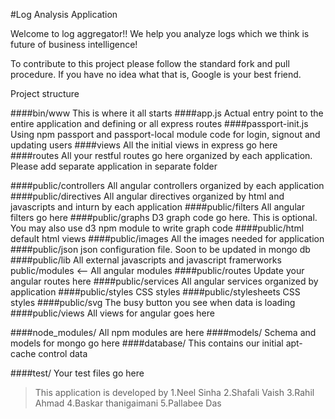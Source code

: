 #Log Analysis Application


Welcome to log aggregator!! We help you analyze logs which we think is future of business intelligence!

To contribute to this project please follow the standard fork and pull procedure. If you have no idea what that is, Google is your best friend.

Project structure

####bin/www 
This is where it all starts
####app.js 
Actual entry point to the entire application and defining or all express routes 
####passport-init.js
Using npm passport and passport-local module code for login, signout and updating users
####views
All the initial views in express go here 
####routes 
 All your restful routes go here organized by each application. Please add separate application in separate folder

####public/controllers 
All angular controllers organized by each application 
####public/directives 
All angular directives organized by html and javascripts and inturn by each application 
####public/filters 
All angular filters go here 
####public/graphs 
D3 graph code go here. This is optional. You may also use d3 npm module to write graph code
####public/html 
default html views 
####public/images 
All the images needed for application 
####public/json
json configuration file. Soon to be updated in mongo db 
####public/lib 
All external javascripts and javascript framerworks public/modules <-- All angular modules 
####public/routes 
Update your angular routes here 
####public/services
All angular services organized by application 
####public/styles 
CSS styles 
####public/stylesheets 
CSS styles 
####public/svg 
The busy button you see when data is loading
####public/views
All views for angular goes here

####node_modules/
All npm modules are here 
####models/
Schema and models for mongo go here
####database/ 
This contains our initial apt-cache control data

####test/ 
Your test files go here

> This application is developed by
1.Neel Sinha
2.Shafali Vaish
3.Rahil Ahmad
4.Baskar thanigaimani
5.Pallabee Das

